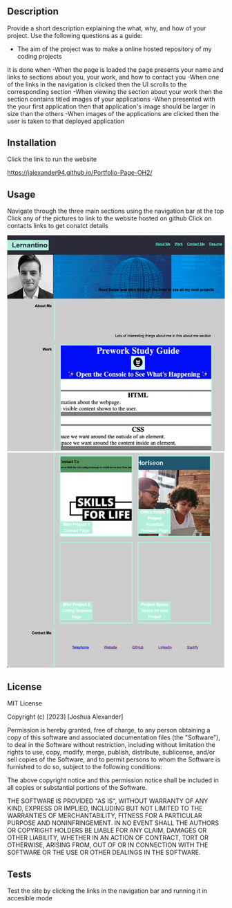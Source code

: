 
# <Hosted Coding Website Project>

## Description

Provide a short description explaining the what, why, and how of your project. Use the following questions as a guide:

- The aim of the project was to make a online hosted repository of my coding projects

It is done when
-When the page is loaded the page presents your name and links to sections about you, your work, and how to contact you
-When one of the links in the navigation is clicked then the UI scrolls to the corresponding section
-When viewing the section about your work then the section contains titled images of your applications
-When presented with the your first application then that application's image should be larger in size than the others
-When images of the applications are clicked then the user is taken to that deployed application

## Installation

Click the link to run the website

https://jalexander94.github.io/Portfolio-Page-OH2/

## Usage

Navigate through the three main sections using the navigation bar at the top
Click any of the pictures to link to the website hosted on github
Click on contacts links to get conatct details

![screenshot of the top of the page showing the navbar, profile pic, about me section and main projects card](https://github.com/JAlexander94/Portfolio-Page-OH2/blob/main/assets/Images/Screenshot%202023-03-19%20at%2019.43.47.png)
![screenshot of 4 other project cards and the contact section with working links](https://github.com/JAlexander94/Portfolio-Page-OH2/blob/main/assets/Images/Screenshot%202023-03-19%20at%2019.44.14.png)

## License

MIT License

Copyright (c) [2023] [Joshua Alexander]

Permission is hereby granted, free of charge, to any person obtaining a copy
of this software and associated documentation files (the "Software"), to deal
in the Software without restriction, including without limitation the rights
to use, copy, modify, merge, publish, distribute, sublicense, and/or sell
copies of the Software, and to permit persons to whom the Software is
furnished to do so, subject to the following conditions:

The above copyright notice and this permission notice shall be included in all
copies or substantial portions of the Software.

THE SOFTWARE IS PROVIDED "AS IS", WITHOUT WARRANTY OF ANY KIND, EXPRESS OR
IMPLIED, INCLUDING BUT NOT LIMITED TO THE WARRANTIES OF MERCHANTABILITY,
FITNESS FOR A PARTICULAR PURPOSE AND NONINFRINGEMENT. IN NO EVENT SHALL THE
AUTHORS OR COPYRIGHT HOLDERS BE LIABLE FOR ANY CLAIM, DAMAGES OR OTHER
LIABILITY, WHETHER IN AN ACTION OF CONTRACT, TORT OR OTHERWISE, ARISING FROM,
OUT OF OR IN CONNECTION WITH THE SOFTWARE OR THE USE OR OTHER DEALINGS IN THE
SOFTWARE.


## Tests

Test the site by clicking the links in the navigation bar and running it in accesible mode
